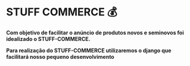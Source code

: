 # STUFF COMMERCE :moneybag: 

**Com objetivo de facilitar o anúncio de produtos novos e seminovos foi idealizado o STUFF-COMMERCE.**

**Para realização do STUFF-COMMERCE utilizaremos o django que facilitará nosso pequeno desenvolvimento**





